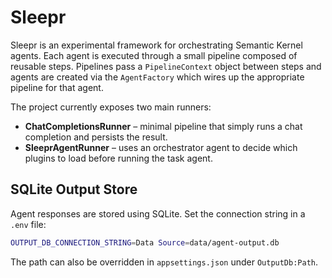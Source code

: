 # Sleepr

Sleepr is an experimental framework for orchestrating Semantic Kernel agents. Each agent is executed through a small pipeline composed of reusable steps. Pipelines pass a `PipelineContext` object between steps and agents are created via the `AgentFactory` which wires up the appropriate pipeline for that agent.

The project currently exposes two main runners:

- **ChatCompletionsRunner** – minimal pipeline that simply runs a chat completion and persists the result.
- **SleeprAgentRunner** – uses an orchestrator agent to decide which plugins to load before running the task agent.

## SQLite Output Store

Agent responses are stored using SQLite. Set the connection string in a `.env` file:

```bash
OUTPUT_DB_CONNECTION_STRING=Data Source=data/agent-output.db
```

The path can also be overridden in `appsettings.json` under `OutputDb:Path`.
